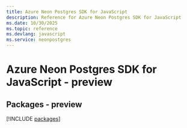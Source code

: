 ```yaml
---
title: Azure Neon Postgres SDK for JavaScript
description: Reference for Azure Neon Postgres SDK for JavaScript
ms.date: 10/30/2025
ms.topic: reference
ms.devlang: javascript
ms.service: neonpostgres
---
```

# Azure Neon Postgres SDK for JavaScript - preview
## Packages - preview
[!INCLUDE [packages](neon-postgres-index.md)]
